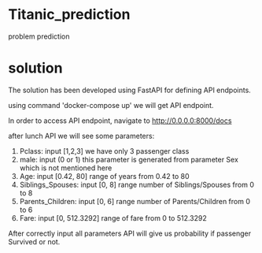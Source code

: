 # Titanic_prediction
problem prediction 

# solution
The solution has been developed using FastAPI for defining API endpoints.

using command 'docker-compose up' we will get API endpoint.

In order to access API endpoint, navigate to http://0.0.0.0:8000/docs 

after lunch API we will see some parameters:
 1. Pclass: input [1,2,3] we have only 3 passenger class
 2. male: input (0 or 1)  this parameter is generated from parameter Sex which is not mentioned here
 3. Age: input [0.42, 80] range of years from 0.42 to 80
 4. Siblings_Spouses: input [0, 8] range number of Siblings/Spouses from 0 to 8
 5. Parents_Children: input [0, 6] range number of Parents/Children from 0 to 6
 6. Fare: input [0, 512.3292] range of fare from 0 to 512.3292

After correctly input all parameters API will give us probability if passenger Survived or not.
